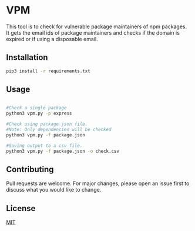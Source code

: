 # VPM

This tool is to check for vulnerable package maintainers of npm packages. It gets the email ids of package maintainers and checks if the domain is expired or if using a disposable email.

## Installation

```bash
pip3 install -r requirements.txt
```

## Usage

```bash

#Check a single package
python3 vpm.py -p express

#Check using package.json file. 
#Note: Only dependencies will be checked
python3 vpm.py -f package.json

#Saving output to a csv file. 
python3 vpm.py -f package.json -o check.csv
```

## Contributing
Pull requests are welcome. For major changes, please open an issue first to discuss what you would like to change.


## License
[MIT](https://choosealicense.com/licenses/mit/)